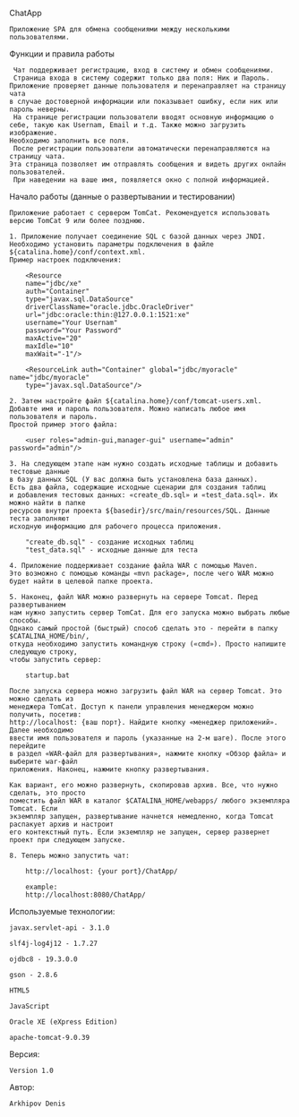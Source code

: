 ChatApp

	Приложение SPA для обмена сообщениями между несколькими пользователями.

Функции и правила работы

	 Чат поддерживает регистрацию, вход в систему и обмен сообщениями.
	 Страница входа в систему содержит только два поля: Ник и Пароль. 
	Приложение проверяет данные пользователя и перенаправляет на страницу чата 
	в случае достоверной информации или показывает ошибку, если ник или пароль неверны.
	 На странице регистрации пользователи вводят основную информацию о 
	себе, такую ​​как Usernam, Email и т.д. Также можно загрузить изображение.
	Необходимо заполнить все поля.
	 После регистрации пользователи автоматически перенаправляются на страницу чата.
	Эта страница позволяет им отправлять сообщения и видеть других онлайн пользователей.
	 При наведении на ваше имя, появляется окно с полной информацией.
	
Начало работы (данные о развертывании и тестировании)

	Приложение работает с сервером TomCat. Рекомендуется использовать версию TomCat 9 или более позднюю.
	
	1. Приложение получает соединение SQL с базой данных через JNDI. 
	Необходимо установить параметры подключения в файле ${catalina.home}/conf/context.xml. 
	Пример настроек подключения:
	
		<Resource 
		name="jdbc/xe" 
		auth="Container"
		type="javax.sql.DataSource" 
		driverClassName="oracle.jdbc.OracleDriver"
		url="jdbc:oracle:thin:@127.0.0.1:1521:xe"
		username="Your Usernam" 
		password="Your Password" 
		maxActive="20" 
		maxIdle="10"
		maxWait="-1"/>
	
		<ResourceLink auth="Container" global="jdbc/myoracle" name="jdbc/myoracle" 
		type="javax.sql.DataSource"/>
    
	2. Затем настройте файл ${catalina.home}/conf/tomcat-users.xml. 
	Добавте имя и пароль пользователя. Можно написать любое имя пользователя и пароль. 
	Простой пример этого файла:
	
		<user roles="admin-gui,manager-gui" username="admin" password="admin"/>
	
	3. На следующем этапе нам нужно создать исходные таблицы и добавить тестовые данные 
	в базу данных SQL (У вас должна быть установлена база данных). 
	Есть два файла, содержащие исходные сценарии для создания таблиц 
	и добавления тестовых данных: «create_db.sql» и «test_data.sql». Их можно найти в папке 
	ресурсов внутри проекта ${basedir}/src/main/resources/SQL. Данные теста заполняют
	исходную информацию для рабочего процесса приложения.
	
		"create_db.sql" - создание исходных таблиц
		"test_data.sql" - исходные данные для теста
	
	4. Приложение поддерживает создание файла WAR с помощью Maven. 
	Это возможно с помощью команды «mvn package», после чего WAR можно 
	будет найти в целевой папке проекта.
	
	5. Наконец, файл WAR можно развернуть на сервере Tomcat. Перед развертыванием 
	нам нужно запустить сервер TomCat. Для его запуска можно выбрать любые способы. 
	Однако самый простой (быстрый) способ сделать это - перейти в папку $CATALINA_HOME/bin/, 
	откуда необходимо запустить командную строку («cmd»). Просто напишите следующую строку, 
	чтобы запустить сервер:
	
		startup.bat
	
	После запуска сервера можно загрузить файл WAR на сервер Tomcat. Это можно сделать из 
	менеджера TomCat. Доступ к панели управления менеджером можно получить, посетив: 
	http://localhost: {ваш порт}. Найдите кнопку «менеджер приложений». Далее необходимо 
	ввести имя пользователя и пароль (указанные на 2-м шаге). После этого перейдите 
	в раздел «WAR-файл для развертывания», нажмите кнопку «Обзор файла» и выберите war-файл 
	приложения. Наконец, нажмите кнопку развертывания.
	
	Как вариант, его можно развернуть, скопировав архив. Все, что нужно сделать, это просто 
	поместить файл WAR в каталог $CATALINA_HOME/webapps/ любого экземпляра Tomcat. Если 
	экземпляр запущен, развертывание начнется немедленно, когда Tomcat распакует архив и настроит 
	его контекстный путь. Если экземпляр не запущен, сервер развернет проект при следующем запуске.
	
	8. Теперь можно запустить чат:
	
		http://localhost: {your port}/ChatApp/
		
		example:
		http://localhost:8080/ChatApp/
	
	
Используемые технологии:

	javax.servlet-api - 3.1.0

	slf4j-log4j12 - 1.7.27

	ojdbc8 - 19.3.0.0

	gson - 2.8.6

	HTML5

	JavaScript

	Oracle XE (eXpress Edition)

	apache-tomcat-9.0.39
	
Версия:

	Version 1.0
	
Автор:

	Arkhipov Denis
	
	

	
	
	
